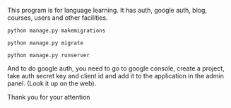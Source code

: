This program is for language learning. It has auth, google auth, blog, courses, users and other facilities.

```
python manage.py makemigrations
```
```
python manage.py migrate
```
```
python manage.py runserver
```
And to do google auth, you need to go to google console, create a project, take auth secret key and client id and add it to the application in the admin panel. (Look it up on the web).

Thank you for your attention
